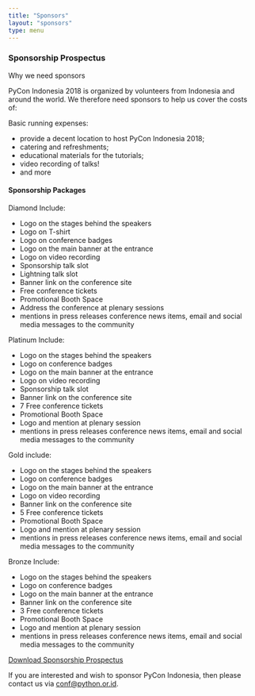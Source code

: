 ```yaml
---
title: "Sponsors"
layout: "sponsors"
type: menu
---
```


### Sponsorship Prospectus
Why we need sponsors

PyCon Indonesia 2018 is organized by volunteers from Indonesia and around the world. We therefore need sponsors to help us cover the costs of:

Basic running expenses:

* provide a decent location to host PyCon Indonesia 2018;
* catering and refreshments;
* educational materials for the tutorials;
* video recording of talks!
* and more

#### Sponsorship Packages

Diamond Include:

* Logo on the stages behind the speakers
* Logo on T-shirt
* Logo on conference badges
* Logo on the main banner at the entrance
* Logo on video recording
* Sponsorship talk slot
* Lightning talk slot
* Banner link on the conference site
* Free conference tickets
* Promotional Booth Space
* Address the conference at plenary sessions
* mentions in press releases conference news items, email and social media messages to the community

Platinum Include:

* Logo on the stages behind the speakers
* Logo on conference badges
* Logo on the main banner at the entrance
* Logo on video recording
* Sponsorship talk slot
* Banner link on the conference site
* 7 Free conference tickets
* Promotional Booth Space
* Logo and mention at plenary session
* mentions in press releases conference news items, email and social media messages to the community

Gold include:

* Logo on the stages behind the speakers
* Logo on conference badges
* Logo on the main banner at the entrance
* Logo on video recording
* Banner link on the conference site
* 5 Free conference tickets
* Promotional Booth Space
* Logo and mention at plenary session
* mentions in press releases conference news items, email and social media messages to the community

Bronze Include:

* Logo on the stages behind the speakers
* Logo on conference badges
* Logo on the main banner at the entrance
* Banner link on the conference site
* 3 Free conference tickets
* Promotional Booth Space
* Logo and mention at plenary session
* mentions in press releases conference news items, email and social media messages to the community

<a class="button" target="_blank" href="sponsorship-prospectus.pdf">Download Sponsorship Prospectus</a>

If you are interested and wish to sponsor PyCon Indonesia, then please contact us via conf@python.or.id.
